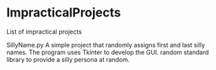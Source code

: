 # ImpracticalProjects
List of impractical projects


SillyName.py
A simple project that randomly assigns first and last silly names. The program uses Tkinter to develop the GUI. random standard library to provide a silly persona at random. 
